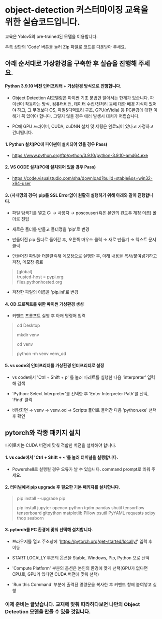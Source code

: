 # object-detection 커스터마이징 교육을 위한 실습코드입니다.

교육은 Yolov5의 pre-trained된 모델을 이용합니다.

우측 상단의 'Code' 버튼을 눌러 Zip 파일로 코드를 다운받아 주세요.

## 아래 순서대로 가상환경을 구축한 후 실습을 진행해 주세요.

#### Python 3.9.10 버전 인터프리터 + 가상환경 방식으로 진행합니다.

- Object Detection AI모델링은 파이썬 기초 문법만 알아서는 한계가 있습니다. 파이썬이 작동하는 방식, 컴퓨터비전, 데이터 수집/전처리 등에 대한 배경 지식이 있어야 하고, 그 무엇보다 OS, 파일&디렉토리 구조, GPU(nVidia) 등 PC환경에 대한 이해가 꼭 있어야 합니다. 그렇지 않을 경우 에러 발생시 대처가 어렵습니다.

- PC에 GPU 드라이버, CUDA, cuDNN 설치 및 세팅은 완료되어 있다고 가정하고 건너뜁니다.


#### 1. Python 설치(PC에 파이썬이 설치되어 있을 경우 Pass)

- https://www.python.org/ftp/python/3.9.10/python-3.9.10-amd64.exe

#### 2. VS CODE 설치(PC에 설치되어 있을 경우 Pass)

- https://code.visualstudio.com/sha/download?build=stable&os=win32-x64-user

#### 3. (사내망의 경우) pip를 SSL Error없이 원활히 실행하기 위해 아래와 같이 진행합니다.

- 파일 탐색기를 열고 C: → 사용자 → poscouser(혹은 본인의 윈도우 계정 이름) 폴더로 진입

- 새로운 폴더를 만들고 폴더명을 'pip'로 변경

- 만들어진 pip 폴더로 들어간 후, 오른쪽 마우스 클릭 → 새로 만들기 → 텍스트 문서 클릭

- 만들어진 파일을 더블클릭해 메모장으로 실행한 후, 아래 내용을 복사/붙여넣기하고 저장, 메모장 종료

>[global]<br>trusted-host = pypi.org<br>               files.pythonhosted.org

- 저장한 파일의 이름을 'pip.ini'로 변경

#### 4. OD 프로젝트를 위한 파이썬 가상환경 생성

- 커맨드 프롬프트 실행 후 아래 명령어 입력

>cd Desktop
>
>mkdir venv
>
>cd venv
>
>python -m venv venv_od

#### 5. vs code의 인터프리터를 가상환경 인터프리터로 설정

- vs code에서 'Ctrl + Shift + p' 를 눌러 파레트를 실행한 다음 'interpreter' 입력해 검색

- 'Python: Select Interpreter'를 선택한 후 'Enter Interpreter Path'를 선택, 'Find' 클릭

- 바탕화면 → venv → venv_od → Scripts 폴더로 들어간 다음 'python.exe' 선택 후 확인

## pytorch와 각종 패키지 설치

파이토치는 CUDA 버전에 맞춰 적합한 버전을 설치해야 합니다.

#### 1. vs code에서 'Ctrl + Shift + ~'를 눌러 터미널을 실행합니다.

- Powershell로 실행될 경우 오류가 날 수 있습니다. command prompt로 띄워 주세요.

#### 2. 터미널에서 pip upgrade 후 필요한 기본 패키지를 설치합니다.

>pip install --upgrade pip
>
>pip install jupyter opencv-python tqdm pandas shutil tensorflow tensorboard gitpython matplotlib Pillow psutil PyYAML requests scipy thop seaborn

#### 3. pytorch를 PC 환경에 맞춰 선택해 설치합니다.

- 브라우저를 열고 주소창에 'https://pytorch.org/get-started/locally/' 입력 후 이동

- START LOCALLY 부분의 옵션을 Stable, Windows, Pip, Python 으로 선택

- 'Compute Platform' 부분의 옵션은 본인의 환경에 맞게 선택(GPU가 없다면 CPU로, GPU가 있다면 CUDA 버전에 맞춰 선택)

- 'Run this Command' 부분에 출력된 명령문을 복사한 후 커맨드 창에 붙여넣고 실행

### 이제 준비는 끝났습니다. 교재에 맞춰 따라하다보면 나만의 Object Detection 모델을 만들 수 있을 것입니다.

